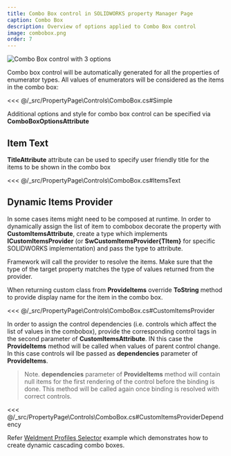 ```yaml
---
title: Combo Box control in SOLIDWORKS property Manager Page
caption: Combo Box
description: Overview of options applied to Combo Box control
image: combobox.png
order: 7
---
```

![Combo Box control with 3 options](combobox.png)

Combo box control will be automatically generated for all the properties of enumerator types. All values of enumerators will be considered as the items in the combo box:

<<< @/_src/PropertyPage\Controls\ComboBox.cs#Simple

Additional options and style for combo box control can be specified via **ComboBoxOptionsAttribute**

## Item Text

**TitleAttribute** attribute can be used to specify user friendly title for the items to be shown in the combo box

<<< @/_src/PropertyPage\Controls\ComboBox.cs#ItemsText

## Dynamic Items Provider

In some cases items might need to be composed at runtime. In order to dynamically assign the list of item to combobox decorate the property with **CustomItemsAttribute**, create a type which implements **ICustomItemsProvider** (or **SwCustomItemsProvider{TItem}** for specific SOLIDWORKS implementation) and pass the type to attribute.

Framework will call the provider to resolve the items. Make sure that the type of the target property matches the type of values returned from the provider.

When returning custom class from **ProvideItems** override **ToString** method to provide display name for the item in the combo box.

<<< @/_src/PropertyPage\Controls\ComboBox.cs#CustomItemsProvider

In order to assign the control dependencies (i.e. controls which affect the list of values in the combobox), provide the corresponding control tags in the second parameter of **CustomItemsAttribute**. IN this case the **ProvideItems** method will be called when values of parent control change. In this case controls wil lbe passed as **dependencies** parameter of **ProvideItems**.

> Note. **dependencies** parameter of **ProvideItems** method will contain null items for the first rendering of the control before the binding is done. This method will be called again once binding is resolved with correct controls.

<<< @/_src/PropertyPage\Controls\ComboBox.cs#CustomItemsProviderDependency

Refer [Weldment Profiles Selector](https://github.com/xarial/xcad-examples/tree/master/WeldmentProfilesSelector) example which demonstrates how to create dynamic cascading combo boxes.